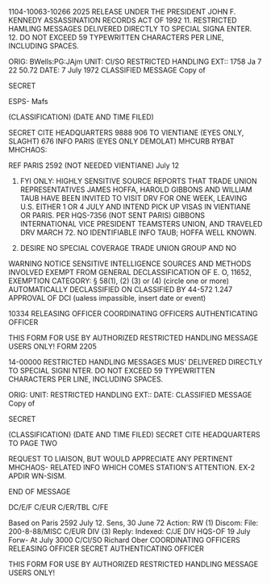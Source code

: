 1104-10063-10266
2025 RELEASE UNDER THE PRESIDENT JOHN F. KENNEDY ASSASSINATION RECORDS ACT OF 1992
11. RESTRICTED HAMLING MESSAGES DELIVERED DIRECTLY TO SPECIAL SIGNA ENTER.
12. DO NOT EXCEED 59 TYPEWRITTEN CHARACTERS PER LINE, INCLUDING SPACES.

ORIG: BWells:PG:JAjm
UNIT: CI/SO RESTRICTED HANDLING
EXT:: 1758 Ja 7 22 50.72
DATE: 7 July 1972
CLASSIFIED MESSAGE Copy of

SECRET

ESPS- Mafs

(CLASSIFICATION) (DATE AND TIME FILED)

SECRET CITE HEADQUARTERS 9888
906
TO VIENTIANE (EYES ONLY, SLAGHT)
676
INFO PARIS (EYES ONLY DEMOLAT)
MHCURB RYBAT MHCHAOS:

REF PARIS 2592 (NOT NEEDED VIENTIANE) July 12
1. FYI ONLY: HIGHLY SENSITIVE SOURCE REPORTS THAT TRADE
UNION REPRESENTATIVES JAMES HOFFA, HAROLD GIBBONS
AND WILLIAM TAUB HAVE BEEN INVITED TO VISIT DRV FOR ONE
WEEK, LEAVING U.S. EITHER 1 OR 4 JULY AND INTEND PICK UP
VISAS IN VIENTIANE OR PARIS. PER HQS-7356 (NOT SENT PARIS)
GIBBONS INTERNATIONAL VICE PRESIDENT TEAMSTERS UNION, AND
TRAVELED DRV MARCH 72. NO IDENTIFIABLE INFO TAUB; HOFFA
WELL KNOWN.

2. DESIRE NO SPECIAL COVERAGE TRADE UNION GROUP AND NO

WARNING NOTICE
SENSITIVE INTELLIGENCE SOURCES
AND METHODS INVOLVED
EXEMPT FROM GENERAL DECLASSIFICATION
OF E. O, 11652, EXEMPTION CATEGORY:
§ 58(1), (2) (3) or (4) (circle one or more)
AUTOMATICALLY DECLASSIFIED ON
CLASSIFIED BY 44-572
1.247 APPROVAL OF DCI
(ualess impassible, insert date or event)

10334
RELEASING OFFICER COORDINATING OFFICERS AUTHENTICATING OFFICER

THIS FORM FOR USE BY AUTHORIZED RESTRICTED HANDLING MESSAGE USERS ONLY!
FORM 2205

14-00000
RESTRICTED HANDLING MESSAGES MUS' DELIVERED DIRECTLY TO SPECIAL SIGNI NTER.
DO NOT EXCEED 59 TYPEWRITTEN CHARACTERS PER LINE, INCLUDING SPACES.

ORIG:
UNIT: RESTRICTED HANDLING
EXT::
DATE:
CLASSIFIED MESSAGE Copy of

SECRET

(CLASSIFICATION) (DATE AND TIME FILED)
SECRET CITE HEADQUARTERS
TO
PAGE TWO

REQUEST TO LIAISON, BUT WOULD APPRECIATE ANY PERTINENT MHCHAOS-
RELATED INFO WHICH COMES STATION'S ATTENTION. EX-2 APDIR WN-SISM.

END OF MESSAGE

DC/E/F
C/EUR
C/ER/TBL
C/FE

Based on Paris 2592 July 12.
Sens, 30 June 72
Action: RW (1) Discom:
File: 200-8-88/MISC C/EUR DIV (3) Reply:
Indexed: C/JE DIV HQS-OF
19 July
Forw-
At July
3000
C/CI/SO Richard Ober COORDINATING OFFICERS
RELEASING OFFICER SECRET AUTHENTICATING OFFICER

THIS FORM FOR USE BY AUTHORIZED RESTRICTED HANDLING MESSAGE USERS ONLY!
